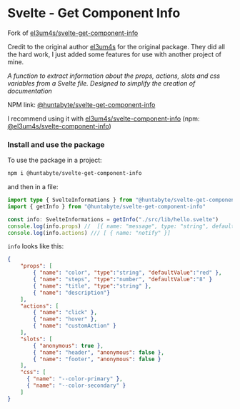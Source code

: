 # Svelte - Get Component Info

Fork of [el3um4s/svelte-get-component-info](https://github.com/el3um4s/svelte-get-component-info)

Credit to the original author [el3um4s](https://github.com/el3um4s) for the original package. They did all the hard work, I just added some features for use with another project of mine.

_A function to extract information about the props, actions, slots and css variables from a Svelte file. Designed to simplify the creation of documentation_

NPM link: [@huntabyte/svelte-get-component-info](https://www.npmjs.com/package/@huntabyte/svelte-get-component-info)

I recommend using it with [el3um4s/svelte-component-info](https://github.com/el3um4s/svelte-component-info) (npm: [@el3um4s/svelte-component-info](https://www.npmjs.com/package/@el3um4s/svelte-component-info))

### Install and use the package

To use the package in a project:

```bash
npm i @huntabyte/svelte-get-component-info
```

and then in a file:

```ts
import type { SvelteInformations } from "@huntabyte/svelte-get-component-info"
import { getInfo } from "@huntabyte/svelte-get-component-info"

const info: SvelteInformations = getInfo("./src/lib/hello.svelte")
console.log(info.props) //  [{ name: "message", type: "string", defaultValue: "Hello World" }]
console.log(info.actions) /// [ { name: "notify" }]
```

`info` looks like this:

```json
{
    "props": [
        { "name": "color", "type":"string", "defaultValue":"red" },
        { "name": "steps", "type":"number", "defaultValue":"8" }
        { "name": "title", "type":"string" },
        { "name": "description"}
    ],
    "actions": [
        { "name": "click" },
        { "name": "hover" },
        { "name": "customAction" }
    ],
    "slots": [
        { "anonymous": true },
        { "name": "header", "anonymous": false },
        { "name": "footer", "anonymous": false }
    ],
    "css": [
      { "name": "--color-primary" },
      { "name": "--color-secondary" }
    ]
}
```
